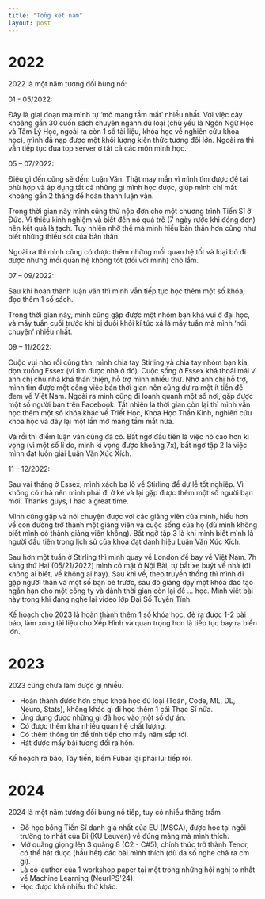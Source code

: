 ```yaml
---
title: "Tổng kết năm"
layout: post
---
```

# 2022
2022 là một năm tương đối bùng nổ:

01 - 05/2022: 

Đây là giai đoạn mà mình tự ‘mở mang tầm mắt’ nhiều nhất. Với việc cày khoảng gần 30 cuốn sách chuyên ngành đủ loại (chủ yếu là Ngôn Ngữ Học và Tâm Lý Học, ngoài ra còn 1 số tài liệu, khóa học về nghiên cứu khoa học), mình đã nạp được một khối lượng kiến thức tương đối lớn. Ngoài ra thì vẫn tiếp tục đua top server ở tât cả các môn mình học.

05 – 07/2022:

Điêu gì đến cũng sẽ đến: Luận Văn. Thật may mắn vì mình tìm được đề tài phù hợp và áp dụng tất cả những gì mình học được, giúp mình chỉ mất khoảng gần 2 tháng để hoàn thành luận văn.

Trong thời gian này mình cũng thử nộp đơn cho một chương trình Tiến Sĩ ở Đức. Vì thiếu kinh nghiệm và biết đến nó quá trễ (7 ngày rước khi đóng đơn) nên kết quả là tạch. Tuy nhiên nhờ thế mà mình hiểu bản thân hơn cũng như biết những thiếu sót của bản thân.

Ngoài ra thì mình cũng có được thêm những mối quan hệ tốt và loại bỏ đi được nhưng mối quan hệ không tốt (đối với mình) cho lắm.

07 – 09/2022:

Sau khi hoàn thành luận văn thì mình vẫn tiếp tục học thêm một số khóa, đọc thêm 1 số sách.

Trong thời gian này, mình cũng gặp được một nhóm bạn khá vui ở đại học, và mấy tuần cuối trước khi bị đuổi khỏi kí túc xá là mấy tuần mà mình ‘nói chuyện’ nhiều nhất.

09 – 11/2022:

Cuộc vui nào rồi cũng tàn, mình chia tay Stirling và chia tay nhóm bạn kia, dọn xuống Essex (vì tìm được nhà ở đó). Cuộc sống ở Essex khá thoải mái vì anh chị chủ nhà khá thân thiện, hỗ trợ mình nhiều thứ. Nhờ anh chị hỗ trợ, mình tìm được một công việc bán thời gian nên cũng dư ra một ít tiền để đem về Việt Nam. Ngoài ra mình cũng đi loanh quanh một số nơi, gặp được một số người bạn trên Facebook. Tất nhiên là thời gian còn lại thì mình vẫn học thêm một số khóa khác về Triết Học, Khoa Học Thần Kinh, nghiên cứu khoa học và đây lại một lần mở mang tầm mắt nữa.

Và rồi thì điểm luận văn cũng đã có. Bất ngờ đầu tiên là việc nó cao hơn kì vọng (vì một số lí do, mình kì vọng được khoảng 7x), bất ngờ tập 2 là việc mình đạt luôn giải Luận Văn Xúc Xích.

11 – 12/2022:

Sau vài tháng ở Essex, mình xách ba lô về Stirling để dự lễ tốt nghiệp. Vì không có nhà nên mình phải đi ở ké và lại gặp được thêm một số người bạn mới. Thanks guys, I had a great time.

Mình cũng gặp và nói chuyện được với các giảng viên của mình, hiểu hơn về con đường trở thành một giảng viên và cuộc sống của họ (dù mình không biết mình có thành giảng viên không). Bất ngờ tập 3 là khi mình biết mình là người đầu tiên trong lịch sử của khoa đạt danh hiệu Luận Văn Xúc Xích.

Sau hơn một tuần ở Stirling thì mình quay về London để bay về Việt Nam. 7h sáng thứ Hai (05/21/2022) mình có mặt ở Nội Bài, tự bắt xe buýt về nhà (đi không ai biết, về không ai hay). Sau khi về, theo truyền thống thì mình đi gặp người thân và một số bạn bè trước, sau đó giảng dạy một khóa đào tạo ngắn hạn cho một công ty và dành thời gian còn lại để … học. Mình viết bài này trong khi đang nghe lại video lớp Đại Số Tuyến Tính.

Kế hoạch cho 2023 là hoàn thành thêm 1 số khóa học, đẻ ra được 1-2 bài báo, làm xong tài liệu cho Xếp Hình và quan trọng hơn là tiếp tục bay ra biển lớn.

# 2023

2023 cũng chưa làm được gì nhiều.

- Hoàn thành được hơn chục khoá học đủ loại (Toán, Code, ML, DL, Neuro, Stats), không khác gì đi học thêm 1 cái Thạc Sĩ nữa.
- Ứng dụng được những gì đã học vào một số dự án.
- Có được thêm khá nhiều quan hệ chất lượng.
- Có thêm thông tin để tính tiếp cho mấy năm sắp tới.
- Hát được mấy bài tương đối ra hồn.

Kế hoạch ra báo, Tây tiến, kiếm Fubar lại phải lùi tiếp rồi.

# 2024

2024 là một năm tương đối bùng nổ tiếp, tuy có nhiều thăng trầm

- Đỗ học bổng Tiến Sĩ danh giá nhất của EU (MSCA), được học tại ngôi trường to nhất của Bỉ (KU Leuven) về đúng mảng mà mình thích.
- Mở quãng giọng lên 3 quãng 8 (C2 - C#5), chính thức trở thành Tenor, có thể hát được (hầu hết) các bài mình thích (dù đa số nghe chả ra cm gì).
- Là co-author của 1 workshop paper tại một trong những hội nghị to nhất về Machine Learning (NeurIPS'24).
- Học được khá nhiều thứ khác.


